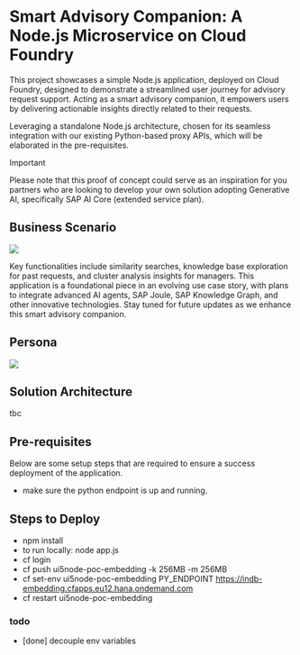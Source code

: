 # Smart Advisory Companion: A Node.js Microservice on Cloud Foundry

This project showcases a simple Node.js application, deployed on Cloud Foundry, designed to demonstrate a streamlined user journey for advisory request support. Acting as a smart advisory companion, it empowers users by delivering actionable insights directly related to their requests.

Leveraging a standalone Node.js architecture, chosen for its seamless integration with our existing Python-based proxy APIs, which will be elaborated in the pre-requisites.

> [!IMPORTANT]
Please note that this proof of concept could serve as an inspiration for you partners who are looking to develop your own solution adopting Generative AI, specifically SAP AI Core (extended service plan).

## Business Scenario
[<img src="https://github.com/user-attachments/assets/3a28e5de-8c1d-4a76-a189-fd5f2eaeb589"/>](https://github.com/user-attachments/assets/3a28e5de-8c1d-4a76-a189-fd5f2eaeb589)

Key functionalities include similarity searches, knowledge base exploration for past requests, and cluster analysis insights for managers. This application is a foundational piece in an evolving use case story, with plans to integrate advanced AI agents, SAP Joule, SAP Knowledge Graph, and other innovative technologies. Stay tuned for future updates as we enhance this smart advisory companion.

## Persona
[<img src="https://github.com/user-attachments/assets/e8369e6a-9d35-43f3-aceb-4d19ad6623c0"/>](https://github.com/user-attachments/assets/e8369e6a-9d35-43f3-aceb-4d19ad6623c0)

## Solution Architecture
tbc
<!-- [<img src="https://github.com/SAP-samples/btp-generative-ai-hub-use-cases/assets/8436161/a826c07b-304e-4849-9ac0-493a739536d6"/>](https://github.com/SAP-samples/btp-generative-ai-hub-use-cases/assets/8436161/a826c07b-304e-4849-9ac0-493a739536d6) -->

## Pre-requisites
Below are some setup steps that are required to ensure a success deployment of the application.
- make sure the python endpoint is up and running.

## Steps to Deploy
- npm install
- to run locally: node app.js
- cf login
- cf push ui5node-poc-embedding -k 256MB -m 256MB
- cf set-env ui5node-poc-embedding PY_ENDPOINT https://indb-embedding.cfapps.eu12.hana.ondemand.com
- cf restart ui5node-poc-embedding

### todo
- [done] decouple env variables